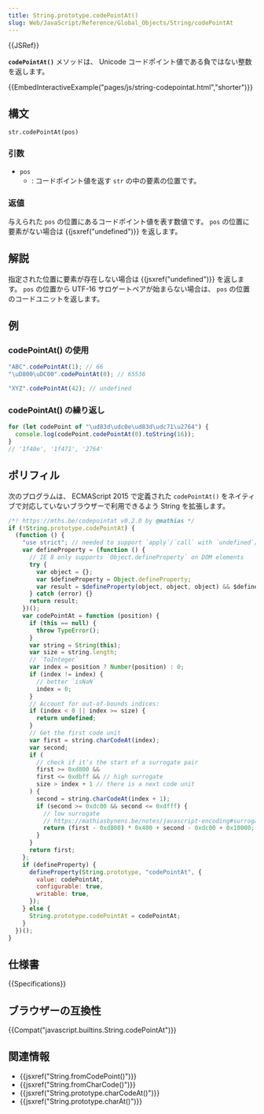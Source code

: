 ```yaml
---
title: String.prototype.codePointAt()
slug: Web/JavaScript/Reference/Global_Objects/String/codePointAt
---
```


{{JSRef}}

**`codePointAt()`** メソッドは、 Unicode コードポイント値である負ではない整数を返します。

{{EmbedInteractiveExample("pages/js/string-codepointat.html","shorter")}}

## 構文

```
str.codePointAt(pos)
```

### 引数

- `pos`
  - : コードポイント値を返す `str` の中の要素の位置です。

### 返値

与えられた `pos` の位置にあるコードポイント値を表す数値です。 `pos` の位置に要素がない場合は {{jsxref("undefined")}} を返します。

## 解説

指定された位置に要素が存在しない場合は {{jsxref("undefined")}} を返します。 `pos` の位置から UTF-16 サロゲートペアが始まらない場合は、 `pos` の位置のコードユニットを返します。

## 例

### codePointAt() の使用

```js
"ABC".codePointAt(1); // 66
"\uD800\uDC00".codePointAt(0); // 65536

"XYZ".codePointAt(42); // undefined
```

### codePointAt() の繰り返し

```js
for (let codePoint of "\ud83d\udc0e\ud83d\udc71\u2764") {
  console.log(codePoint.codePointAt(0).toString(16));
}
// '1f40e', '1f471', '2764'
```

## ポリフィル

次のプログラムは、 ECMAScript 2015 で定義された `codePointAt()` をネイティブで対応していないブラウザーで利用できるよう String を拡張します。

```js
/*! https://mths.be/codepointat v0.2.0 by @mathias */
if (!String.prototype.codePointAt) {
  (function () {
    "use strict"; // needed to support `apply`/`call` with `undefined`/`null`
    var defineProperty = (function () {
      // IE 8 only supports `Object.defineProperty` on DOM elements
      try {
        var object = {};
        var $defineProperty = Object.defineProperty;
        var result = $defineProperty(object, object, object) && $defineProperty;
      } catch (error) {}
      return result;
    })();
    var codePointAt = function (position) {
      if (this == null) {
        throw TypeError();
      }
      var string = String(this);
      var size = string.length;
      // `ToInteger`
      var index = position ? Number(position) : 0;
      if (index != index) {
        // better `isNaN`
        index = 0;
      }
      // Account for out-of-bounds indices:
      if (index < 0 || index >= size) {
        return undefined;
      }
      // Get the first code unit
      var first = string.charCodeAt(index);
      var second;
      if (
        // check if it’s the start of a surrogate pair
        first >= 0xd800 &&
        first <= 0xdbff && // high surrogate
        size > index + 1 // there is a next code unit
      ) {
        second = string.charCodeAt(index + 1);
        if (second >= 0xdc00 && second <= 0xdfff) {
          // low surrogate
          // https://mathiasbynens.be/notes/javascript-encoding#surrogate-formulae
          return (first - 0xd800) * 0x400 + second - 0xdc00 + 0x10000;
        }
      }
      return first;
    };
    if (defineProperty) {
      defineProperty(String.prototype, "codePointAt", {
        value: codePointAt,
        configurable: true,
        writable: true,
      });
    } else {
      String.prototype.codePointAt = codePointAt;
    }
  })();
}
```

## 仕様書

{{Specifications}}

## ブラウザーの互換性

{{Compat("javascript.builtins.String.codePointAt")}}

## 関連情報

- {{jsxref("String.fromCodePoint()")}}
- {{jsxref("String.fromCharCode()")}}
- {{jsxref("String.prototype.charCodeAt()")}}
- {{jsxref("String.prototype.charAt()")}}
